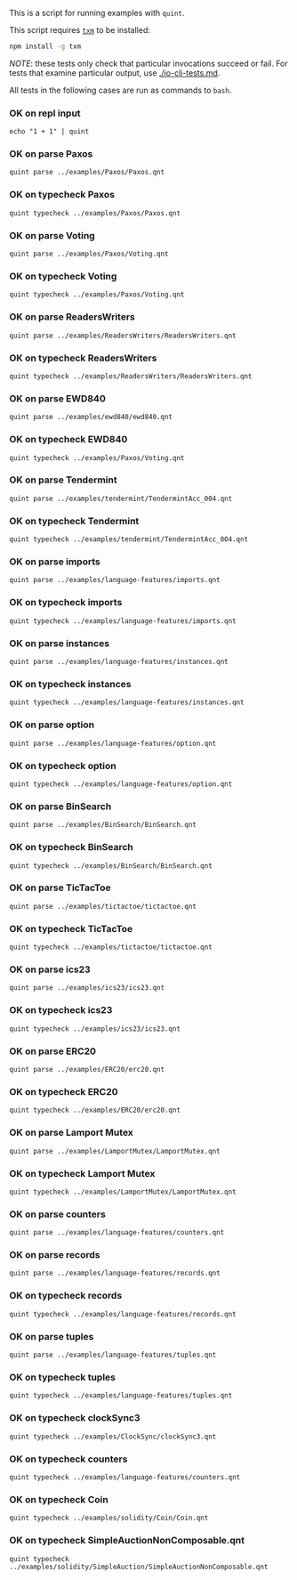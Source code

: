 This is a script for running examples with `quint`.

This script requires [`txm`](https://www.npmjs.com/package/txm) to be
installed:

```sh
npm install -g txm
```

*NOTE*: these tests only check that particular invocations succeed or fail. For
tests that examine particular output, use
[./io-cli-tests.md](./io-cli-tests.md).

All tests in the following cases are run as commands to `bash`.

<!-- !test program
bash -
-->

### OK on repl input

<!-- !test check repl 1 + 1 -->
    echo "1 + 1" | quint

### OK on parse Paxos

<!-- !test check Paxos -->
    quint parse ../examples/Paxos/Paxos.qnt

### OK on typecheck Paxos

<!-- !test check Paxos - Types & Effects -->
    quint typecheck ../examples/Paxos/Paxos.qnt

### OK on parse Voting

<!-- !test check Voting -->
    quint parse ../examples/Paxos/Voting.qnt

### OK on typecheck Voting

<!-- !test check Voting - Types & Effects -->
    quint typecheck ../examples/Paxos/Voting.qnt

### OK on parse ReadersWriters

<!-- !test check ReadersWriters -->
    quint parse ../examples/ReadersWriters/ReadersWriters.qnt

### OK on typecheck ReadersWriters

<!-- !test check ReadersWriters - Types & Effects -->
    quint typecheck ../examples/ReadersWriters/ReadersWriters.qnt

### OK on parse EWD840

<!-- !test check EWD840 -->
    quint parse ../examples/ewd840/ewd840.qnt

### OK on typecheck EWD840

<!-- !test check EWD840 - Types & Effects -->
    quint typecheck ../examples/Paxos/Voting.qnt

### OK on parse Tendermint

<!-- !test check Tendermint -->
    quint parse ../examples/tendermint/TendermintAcc_004.qnt

### OK on typecheck Tendermint

<!-- !test check Tendermint - Types & Effects -->
    quint typecheck ../examples/tendermint/TendermintAcc_004.qnt

### OK on parse imports

<!-- !test check imports -->
    quint parse ../examples/language-features/imports.qnt

### OK on typecheck imports

<!-- !test check imports - Types & Effects -->
    quint typecheck ../examples/language-features/imports.qnt

### OK on parse instances

<!-- !test check instances -->
    quint parse ../examples/language-features/instances.qnt

### OK on typecheck instances

<!-- !test check instances - Types & Effects -->
    quint typecheck ../examples/language-features/instances.qnt

### OK on parse option

<!-- !test check option -->
    quint parse ../examples/language-features/option.qnt

### OK on typecheck option

<!-- !test check option - Types & Effects -->
    quint typecheck ../examples/language-features/option.qnt

### OK on parse BinSearch

<!-- !test check BinSearch -->
    quint parse ../examples/BinSearch/BinSearch.qnt

### OK on typecheck BinSearch

<!-- !test check BinSearch - Types & Effects -->
    quint typecheck ../examples/BinSearch/BinSearch.qnt

### OK on parse TicTacToe

<!-- !test check TicTacToe -->
    quint parse ../examples/tictactoe/tictactoe.qnt

### OK on typecheck TicTacToe

<!-- !test check TicTacToe - Types & Effects -->
    quint typecheck ../examples/tictactoe/tictactoe.qnt

### OK on parse ics23

<!-- !test check ics23 -->
    quint parse ../examples/ics23/ics23.qnt

### OK on typecheck ics23

<!-- !test check ics23 - Types & Effects -->
    quint typecheck ../examples/ics23/ics23.qnt

### OK on parse ERC20

<!-- !test check ERC20 -->
    quint parse ../examples/ERC20/erc20.qnt

### OK on typecheck ERC20

<!-- !test check ERC20 - Types & Effects -->
    quint typecheck ../examples/ERC20/erc20.qnt

### OK on parse Lamport Mutex

<!-- !test check LamportMutex -->
    quint parse ../examples/LamportMutex/LamportMutex.qnt

### OK on typecheck Lamport Mutex

<!-- !test check LamportMutex - Types & Effects -->
    quint typecheck ../examples/LamportMutex/LamportMutex.qnt

### OK on parse counters

<!-- !test check counters -->
    quint parse ../examples/language-features/counters.qnt

### OK on parse records

<!-- !test check records -->
    quint parse ../examples/language-features/records.qnt

### OK on typecheck records

<!-- !test check records - Types & Effects-->
    quint typecheck ../examples/language-features/records.qnt

### OK on parse tuples

<!-- !test check tuples -->
    quint parse ../examples/language-features/tuples.qnt

### OK on typecheck tuples

<!-- !test check tuples - Types & Effects-->
    quint typecheck ../examples/language-features/tuples.qnt

### OK on typecheck clockSync3

<!-- !test check typecheck clockSync3.qnt -->
    quint typecheck ../examples/ClockSync/clockSync3.qnt

### OK on typecheck counters

<!-- !test check counters - Types & Effects-->
    quint typecheck ../examples/language-features/counters.qnt

### OK on typecheck Coin

<!-- !test check Coin - Types & Effects-->
    quint typecheck ../examples/solidity/Coin/Coin.qnt

### OK on typecheck SimpleAuctionNonComposable.qnt

<!-- !test check SimpleAuctionNonComposable - Types & Effects-->
    quint typecheck ../examples/solidity/SimpleAuction/SimpleAuctionNonComposable.qnt
